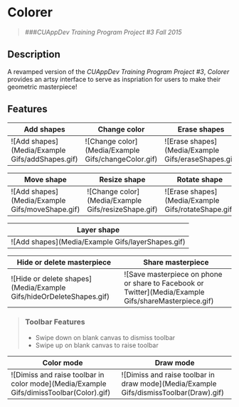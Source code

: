 # Colorer
>###*CUAppDev Training Program Project #3 Fall 2015*

## Description
A revamped version of the *CUAppDev Training Program Project #3*, *Colorer* provides an artsy interface to serve as inspriation for users to make their geometric masterpiece!

## Features
Add shapes | Change color | Erase shapes
--- | --- | ---
![Add shapes](Media/Example Gifs/addShapes.gif) | ![Change color](Media/Example Gifs/changeColor.gif) | ![Erase shapes](Media/Example Gifs/eraseShapes.gif)

Move shape | Resize shape | Rotate shape
--- | --- | ---
![Add shapes](Media/Example Gifs/moveShape.gif) | ![Change color](Media/Example Gifs/resizeShape.gif) | ![Erase shapes](Media/Example Gifs/rotateShape.gif)

Layer shape |
--- |
![Add shapes](Media/Example Gifs/layerShapes.gif) |

Hide or delete masterpiece | Share masterpiece
--- | --- 
![Hide or delete shapes](Media/Example Gifs/hideOrDeleteShapes.gif) | ![Save masterpiece on phone or share to Facebook or Twitter](Media/Example Gifs/shareMasterpiece.gif)

> ### Toolbar Features
> - Swipe down on blank canvas to dismiss toolbar
> - Swipe up on blank canvas to raise toolbar

Color mode | Draw mode
--- | --- 
![Dimiss and raise toolbar in color mode](Media/Example Gifs/dimissToolbar(Color).gif) | ![Dimiss and raise toolbar in draw mode](Media/Example Gifs/dismissToolbar(Draw).gif)
